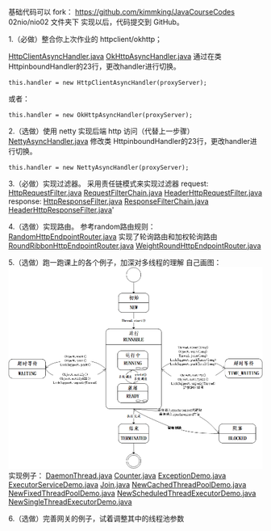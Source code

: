 基础代码可以 fork：  https://github.com/kimmking/JavaCourseCodes
02nio/nio02 文件夹下
实现以后，代码提交到 GitHub。

1.（必做）整合你上次作业的 httpclient/okhttp；

[HttpClientAsyncHandler.java](../../../src/main/java/com/dhb/gts/javacourse/week3/outbound/HttpClientAsyncHandler.java)
[OkHttpAsyncHandler.java](../../../src/main/java/com/dhb/gts/javacourse/week3/outbound/OkHttpAsyncHandler.java)
通过在类 HttpinboundHandler的23行，更改handler进行切换。
```
this.handler = new HttpClientAsyncHandler(proxyServer);
```
或者：
```
this.handler = new OkHttpAsyncHandler(proxyServer);
```


2.（选做）使用 netty 实现后端 http 访问（代替上一步骤）
[NettyAsyncHandler.java](../../../src/main/java/com/dhb/gts/javacourse/week3/outbound/NettyAsyncHandler.java)
修改类 HttpinboundHandler的23行，更改handler进行切换。
```
this.handler = new NettyAsyncHandler(proxyServer);
```

3.（必做）实现过滤器。
采用责任链模式来实现过滤器 
request:
[HttpRequestFilter.java](../../../src/main/java/com/dhb/gts/javacourse/week3/filter/HttpRequestFilter.java)
[RequestFilterChain.java](../../../src/main/java/com/dhb/gts/javacourse/week3/filter/RequestFilterChain.java)
[HeaderHttpRequestFilter.java](../../../src/main/java/com/dhb/gts/javacourse/week3/filter/HeaderHttpRequestFilter.java)
response:
[HttpResponseFilter.java](../../../src/main/java/com/dhb/gts/javacourse/week3/filter/HttpResponseFilter.java)
[ResponseFilterChain.java](../../../src/main/java/com/dhb/gts/javacourse/week3/filter/ResponseFilterChain.java)
[HeaderHttpResponseFilter.java](../../../src/main/java/com/dhb/gts/javacourse/week3/filter/HeaderHttpResponseFilter.java)'

4.（选做）实现路由。
参考random路由规则：
[RandomHttpEndpointRouter.java](../../../src/main/java/com/dhb/gts/javacourse/week3/router/RandomHttpEndpointRouter.java)
实现了轮询路由和加权轮询路由
[RoundRibbonHttpEndpointRouter.java](../../../src/main/java/com/dhb/gts/javacourse/week3/router/RoundRibbonHttpEndpointRouter.java)
[WeightRoundHttpEndpointRouter.java](../../../src/main/java/com/dhb/gts/javacourse/week3/router/WeightRoundHttpEndpointRouter.java)

5.（选做）跑一跑课上的各个例子，加深对多线程的理解
自己画图：
![java线程状态](../../images/java线程状态.png)
实现例子：
[DaemonThread.java](../../../src/main/java/com/dhb/gts/javacourse/week3/thread/DaemonThread.java)
[Counter.java](../../../src/main/java/com/dhb/gts/javacourse/week3/thread/Counter.java)
[ExceptionDemo.java](../../../src/main/java/com/dhb/gts/javacourse/week3/thread/ExceptionDemo.java)
[ExecutorServiceDemo.java](../../../src/main/java/com/dhb/gts/javacourse/week3/thread/ExecutorServiceDemo.java)
[Join.java](../../../src/main/java/com/dhb/gts/javacourse/week3/thread/Join.java)
[NewCachedThreadPoolDemo.java](../../../src/main/java/com/dhb/gts/javacourse/week3/thread/NewCachedThreadPoolDemo.java)
[NewFixedThreadPoolDemo.java](../../../src/main/java/com/dhb/gts/javacourse/week3/thread/NewFixedThreadPoolDemo.java)
[NewScheduledThreadExecutorDemo.java](../../../src/main/java/com/dhb/gts/javacourse/week3/thread/NewScheduledThreadExecutorDemo.java)
[NewSingleThreadExecutorDemo.java](../../../src/main/java/com/dhb/gts/javacourse/week3/thread/NewSingleThreadExecutorDemo.java)

6.（选做）完善网关的例子，试着调整其中的线程池参数